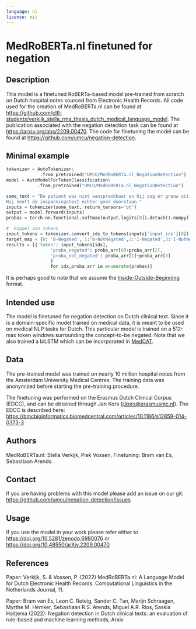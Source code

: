 ```yaml
---
language: nl
license: mit
---
```


# MedRoBERTa.nl finetuned for negation

## Description
This model is a finetuned RoBERTa-based model pre-trained from scratch on Dutch hospital notes sourced from Electronic Health Records. All code used for the creation of MedRoBERTa.nl can be found at https://github.com/cltl-students/verkijk_stella_rma_thesis_dutch_medical_language_model. The publication associated with the negation detection task can be found at https://arxiv.org/abs/2209.00470. The code for finetuning the model can be found at https://github.com/umcu/negation-detection.


## Minimal example

```python
tokenizer = AutoTokenizer\
             .from_pretrained("UMCU/MedRoBERTa.nl_NegationDetection")
model = AutoModelForTokenClassification\
            .from_pretrained("UMCU/MedRoBERTa.nl_NegationDetection")

some_text = "De patient was niet aanspreekbaar en hij zag er grauw uit. \
Hij heeft de inspanningstest echter goed doorstaan." 
inputs = tokenizer(some_text, return_tensors='pt')
output = model.forward(inputs)
probas = torch.nn.functional.softmax(output.logits[0]).detach().numpy()

#  koppel aan tokens
input_tokens = tokenizer.convert_ids_to_tokens(inputs['input_ids'][0])
target_map = {0: 'B-Negated', 1:'B-NotNegated',2:'I-Negated',3:'I-NotNegated'}
results = [{'token': input_tokens[idx],
                 'proba_negated': proba_arr[0]+proba_arr[2],
                 'proba_not_negated': proba_arr[1]+proba_arr[3]
                 }  
                 for idx,proba_arr in enumerate(probas)]

```

It is perhaps good to note that we assume the [Inside-Outside-Beginning](https://en.wikipedia.org/wiki/Inside%E2%80%93outside%E2%80%93beginning_(tagging)) format.

## Intended use
The model is finetuned for negation detection on Dutch clinical text. Since it is a domain-specific model trained on medical data, it is meant to be used on medical NLP tasks for Dutch. This particular model is trained on a 512-max token windows surrounding the concept-to-be negated. Note that we also trained a biLSTM which can be incorporated in [MedCAT](https://github.com/CogStack/MedCAT).

## Data
The pre-trained model was trained on nearly 10 million hospital notes from the Amsterdam University Medical Centres. The training data was anonymized before starting the pre-training procedure. 

The finetuning was performed on the Erasmus Dutch Clinical Corpus (EDCC), and can be obtained through Jan Kors (j.kors@erasmusmc.nl). The EDCC is described here: https://bmcbioinformatics.biomedcentral.com/articles/10.1186/s12859-014-0373-3

## Authors

MedRoBERTa.nl: Stella Verkijk, Piek Vossen,
Finetuning: Bram van Es, Sebastiaan Arends.

## Contact

If you are having problems with this model please add an issue on our git: https://github.com/umcu/negation-detection/issues

## Usage

If you use the model in your work please refer either to 
https://doi.org/10.5281/zenodo.6980076 or https://doi.org/10.48550/arXiv.2209.00470

## References
Paper: Verkijk, S. & Vossen, P. (2022) MedRoBERTa.nl: A Language Model for Dutch Electronic Health Records. Computational Linguistics in the Netherlands Journal, 11.

Paper: Bram van Es, Leon C. Reteig, Sander C. Tan, Marijn Schraagen, Myrthe M. Hemker, Sebastiaan R.S. Arends, Miguel A.R. Rios, Saskia Haitjema (2022): Negation detection in Dutch clinical texts: an evaluation of rule-based and machine learning methods, Arxiv
